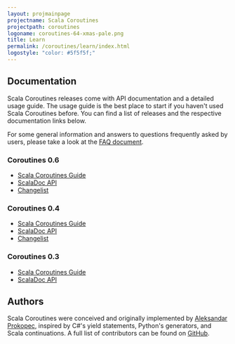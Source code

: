 ```yaml
---
layout: projmainpage
projectname: Scala Coroutines
projectpath: coroutines
logoname: coroutines-64-xmas-pale.png
title: Learn
permalink: /coroutines/learn/index.html
logostyle: "color: #5f5f5f;"
---
```



## Documentation

Scala Coroutines releases come with API documentation and a detailed usage guide.
The usage guide is the best place to start if you haven't used Scala Coroutines before.
You can find a list of releases and the respective documentation links below.

For some general information and answers to questions frequently asked by users,
please take a look at the [FAQ document](/coroutines/docs/faq/).


### Coroutines 0.6

- [Scala Coroutines Guide](/coroutines/docs/0.6/101/)
- [ScalaDoc API](http://storm-enroute.com/apidocs/coroutines/0.6/api/)
- [Changelist](/coroutines/docs/0.6/changelist/)


### Coroutines 0.4

- [Scala Coroutines Guide](/coroutines/docs/0.4/101/)
- [ScalaDoc API](http://storm-enroute.com/apidocs/coroutines/0.4/api/)
- [Changelist](/coroutines/docs/0.4/changelist/)


### Coroutines 0.3

- [Scala Coroutines Guide](/coroutines/docs/0.3/101/)
- [ScalaDoc API](http://storm-enroute.com/apidocs/coroutines/0.3/api/)


## Authors

Scala Coroutines were conceived and originally implemented by
[Aleksandar Prokopec](https://github.com/axel22),
inspired by C\#'s yield statements, Python's generators,
and Scala continuations.
A full list of contributors can be found on
[GitHub](https://github.com/storm-enroute/coroutines/graphs/contributors).
